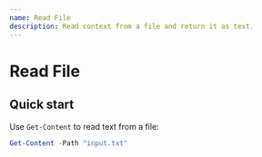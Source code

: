 ```yaml
---
name: Read File
description: Read context from a file and return it as text.
---
```


<!-- 
The main body of SKILL.md contains procedural knowledge: workflows, best practices, and guidance:
 -->

 # Read File 
 
 ## Quick start 

 Use `Get-Content` to read text from a file:

 ```powershell
 Get-Content -Path "input.txt"
 ```